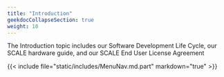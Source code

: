 ```yaml
---
title: "Introduction"
geekdocCollapseSection: true
weight: 10
---
```


The Introduction topic includes our Software Development Life Cycle, our SCALE hardware guide, and our SCALE End User License Agreement

{{< include file="static/includes/MenuNav.md.part" markdown="true" >}}
